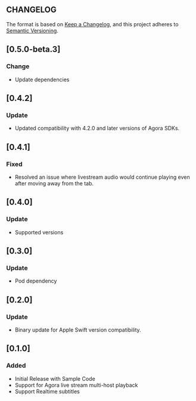 ## CHANGELOG

The format is based on [Keep a Changelog](https://keepachangelog.com/en/1.0.0/),
and this project adheres to [Semantic Versioning](https://semver.org/spec/v2.0.0.html).

## [0.5.0-beta.3]

### Change

- Update dependencies

## [0.4.2]

### Update

- Updated compatibility with 4.2.0 and later versions of Agora SDKs.

## [0.4.1]

### Fixed

- Resolved an issue where livestream audio would continue playing even after moving away from the tab.

## [0.4.0]

### Update

- Supported versions

## [0.3.0]

### Update

- Pod dependency

## [0.2.0]

### Update

- Binary update for Apple Swift version compatibility.

## [0.1.0]

### Added

- Initial Release with Sample Code
- Support for Agora live stream multi-host playback
- Support Realtime subtitles
